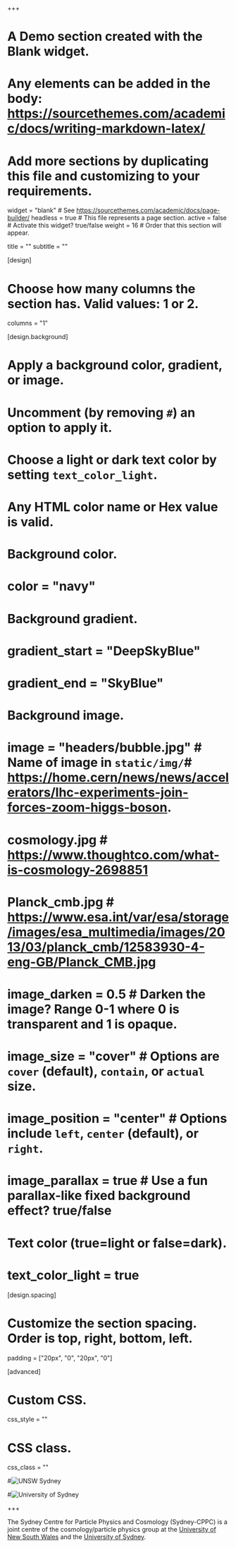 +++
# A Demo section created with the Blank widget.
# Any elements can be added in the body: https://sourcethemes.com/academic/docs/writing-markdown-latex/
# Add more sections by duplicating this file and customizing to your requirements.

widget = "blank"  # See https://sourcethemes.com/academic/docs/page-builder/
headless = true  # This file represents a page section.
active = false  # Activate this widget? true/false
weight = 16  # Order that this section will appear.

title = ""
subtitle = ""

[design]
  # Choose how many columns the section has. Valid values: 1 or 2.
  columns = "1"

[design.background]
  # Apply a background color, gradient, or image.
  #   Uncomment (by removing `#`) an option to apply it.
  #   Choose a light or dark text color by setting `text_color_light`.
  #   Any HTML color name or Hex value is valid.

  # Background color.
  # color = "navy"
  
  # Background gradient.
  # gradient_start = "DeepSkyBlue"
  # gradient_end = "SkyBlue"
  
  # Background image.
#  image = "headers/bubble.jpg"  # Name of image in `static/img/`# https://home.cern/news/news/accelerators/lhc-experiments-join-forces-zoom-higgs-boson.
# cosmology.jpg # https://www.thoughtco.com/what-is-cosmology-2698851
# Planck_cmb.jpg # https://www.esa.int/var/esa/storage/images/esa_multimedia/images/2013/03/planck_cmb/12583930-4-eng-GB/Planck_CMB.jpg
#  image_darken = 0.5  # Darken the image? Range 0-1 where 0 is transparent and 1 is opaque.
#  image_size = "cover"  #  Options are `cover` (default), `contain`, or `actual` size.
#  image_position = "center"  # Options include `left`, `center` (default), or `right`.
#  image_parallax = true  # Use a fun parallax-like fixed background effect? true/false

  # Text color (true=light or false=dark).
#  text_color_light = true

[design.spacing]
  # Customize the section spacing. Order is top, right, bottom, left.
  padding = ["20px", "0", "20px", "0"]

[advanced]
 # Custom CSS. 
 css_style = ""
 
 # CSS class.
 css_class = ""

#![UNSW Sydney](img/unsw.png)

#![University of Sydney](img/usyd-bw.png)



+++

The Sydney Centre for Particle Physics and Cosmology (Sydney-CPPC) is a joint centre of the cosmology/particle physics group at the [University of New South Wales](https://physics.unsw.edu.au) and the [University of Sydney](http://www.physics.usyd.edu.au/hienergy/index.php/Main_Page). 



